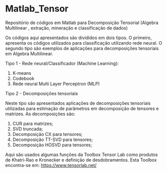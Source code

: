 # Matlab_Tensor
Repositório de códigos em Matlab para Decomposição Tensorial (Algebra Multilinear , extração, mineração e classificação de dados)

Os códigos aqui apresentados são divididos em dois tipos. O primeiro, apresenta os códigos utilizados para classificação utilizando rede neural. O segundo tipo são exemplos de aplicações para decomposições tensoriais em Algebra Multilinear.

Tipo 1 - Rede neural/Classificador (Machine Learning):

1) K-means
2) Codebook
3) Rede neural Multi Layer Perceptron (MLP)

Tipo 2 - Decomposições tensoriais

Neste tipo são apresentados aplicações de decomposições tensoriais utilizadas para estimação de parâmetros em decomposição de tensores e matrizes. As decomposições são:

1) CUR para matrizes;
2) SVD truncada;
3) Decomposição CX para tensores;
4) Decomposição TT-SVD para tensores;
5) Decomposição HOSVD para tensores;

Aqui são usados algumas funções da Toolbox Tensor Lab como produtos de Khatri-Rao e Kronecker e definição de desdobramentos. Esta Toolbox encontra-se em: https://www.tensorlab.net/
